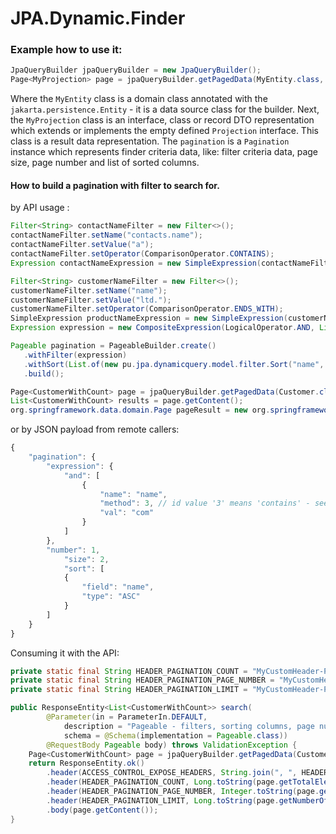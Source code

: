 # JPA.Dynamic.Finder

### Example how to use it:

 ```java 
JpaQueryBuilder jpaQueryBuilder = new JpaQueryBuilder();
Page<MyProjection> page = jpaQueryBuilder.getPagedData(MyEntity.class, MyProjection.class, pagination);
 ```
Where the `MyEntity` class is a domain class annotated with the `jakarta.persistence.Entity` - it is a
data source class for the builder.
Next, the `MyProjection` class is an interface, class or record DTO representation which extends or 
implements the empty defined `Projection` interface. This class is a result data representation. 
The `pagination` is a `Pagination` instance which represents finder criteria data, like: filter criteria 
data, page size, page number and list of sorted columns.

#### How to build a pagination with filter to search for.
by API usage :
 ```java 
 Filter<String> contactNameFilter = new Filter<>();
contactNameFilter.setName("contacts.name");
contactNameFilter.setValue("a");
contactNameFilter.setOperator(ComparisonOperator.CONTAINS);
Expression contactNameExpression = new SimpleExpression(contactNameFilter);

Filter<String> customerNameFilter = new Filter<>();
customerNameFilter.setName("name");
customerNameFilter.setValue("ltd.");
customerNameFilter.setOperator(ComparisonOperator.ENDS_WITH);
SimpleExpression productNameExpression = new SimpleExpression(customerNameFilter);
Expression expression = new CompositeExpression(LogicalOperator.AND, List.of(contactNameExpression, productNameExpression));

Pageable pagination = PageableBuilder.create()
    .withFilter(expression)
    .withSort(List.of(new pu.jpa.dynamicquery.model.filter.Sort("name", SortType.ASC)))
    .build();

Page<CustomerWithCount> page = jpaQueryBuilder.getPagedData(Customer.class, CustomerWithCount.class, pagination);
List<CustomerWithCount> results = page.getContent();
org.springframework.data.domain.Page pageResult = new org.springframework.data.domain.PageImpl<>(results);
 ```
or by JSON payload from remote callers:
```javascript
{
    "pagination": {
        "expression": {
            "and": [
                {
                    "name": "name",
                    "method": 3, // id value '3' means 'contains' - see `ComparisonOperator`
                    "val": "com"
                }
            ]
        },
        "number": 1,
            "size": 2,
            "sort": [
            {
                "field": "name",
                "type": "ASC"
            }
        ]
    }
}
```
Consuming it with the API:
```java
private static final String HEADER_PAGINATION_COUNT = "MyCustomHeader-Pagination-Count";
private static final String HEADER_PAGINATION_PAGE_NUMBER = "MyCustomHeader-Pagination-Page";
private static final String HEADER_PAGINATION_LIMIT = "MyCustomHeader-Pagination-Limit";

public ResponseEntity<List<CustomerWithCount>> search(
        @Parameter(in = ParameterIn.DEFAULT,
            description = "Pageable - filters, sorting columns, page number, page size",
            schema = @Schema(implementation = Pageable.class))
        @RequestBody Pageable body) throws ValidationException {
    Page<CustomerWithCount> page = jpaQueryBuilder.getPagedData(Customer.class, CustomerWithCount.class, body);
    return ResponseEntity.ok()
        .header(ACCESS_CONTROL_EXPOSE_HEADERS, String.join(", ", HEADER_PAGINATION_COUNT, HEADER_PAGINATION_PAGE_NUMBER, HEADER_PAGINATION_LIMIT))
        .header(HEADER_PAGINATION_COUNT, Long.toString(page.getTotalElements()))
        .header(HEADER_PAGINATION_PAGE_NUMBER, Integer.toString(page.getNumber()))
        .header(HEADER_PAGINATION_LIMIT, Long.toString(page.getNumberOfElements()))
        .body(page.getContent());
}
```